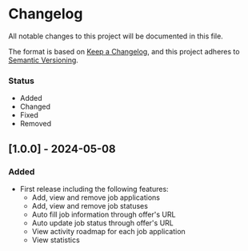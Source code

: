 # Changelog

All notable changes to this project will be documented in this file.

The format is based on [Keep a Changelog](https://keepachangelog.com/en/1.0.0/),
and this project adheres to [Semantic Versioning](https://semver.org/spec/v2.0.0.html).

### Status
- Added
- Changed
- Fixed
- Removed

## [1.0.0] - 2024-05-08

### Added
- First release including the following features:
  - Add, view and remove job applications
  - Add, view and remove job statuses
  - Auto fill job information through offer's URL
  - Auto update job status through offer's URL
  - View activity roadmap for each job application
  - View statistics